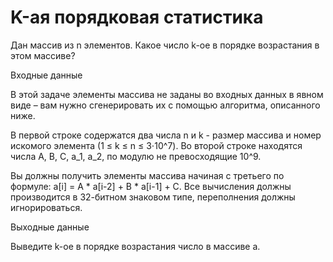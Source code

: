 # K-ая порядковая статистика
Дан массив из n элементов. Какое число k-ое в порядке возрастания в этом массиве?

Входные данные

В этой задаче элементы массива не заданы во входных данных в явном виде – вам нужно сгенерировать их с помощью алгоритма, описанного ниже.

В первой строке содержатся два числа n и k - размер массива и номер искомого элемента (1 ≤ k ≤ n ≤ 3⋅10^7). Во второй строке находятся числа A, B, C, a_1, a_2, по модулю не превосходящие 10^9.

Вы должны получить элементы массива начиная с третьего по формуле: a[i] = A * a[i-2] + B * a[i-1] + C. Все вычисления должны производится в 32-битном знаковом типе, переполнения должны игнорироваться.

Выходные данные

Выведите k-ое в порядке возрастания число в массиве a.
